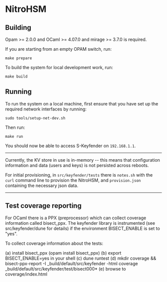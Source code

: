# NitroHSM

## Building

Opam >= 2.0.0 and OCaml >= 4.07.0 and mirage >= 3.7.0 is required.

If you are starting from an empty OPAM switch, run:

```
make prepare
```

To build the system for local development work, run:

```
make build
```

## Running

To run the system on a local machine, first ensure that you have set up the required network interfaces by running:

```
sudo tools/setup-net-dev.sh
```

Then run:

```
make run
```

You should now be able to access S-Keyfender on `192.168.1.1`.

----

Currently, the KV store in use is in-memory -- this means that configuration information and data (users and keys) is not persisted across reboots.

For initial provisioning, in `src/keyfender/tests` there is `notes.sh` with the `curl` command line to provision the NitroHSM, and `provision.json` containing the necessary json data.

----

## Test coverage reporting

For OCaml there is a PPX (preprocessor) which can collect coverage information called bisect_ppx. The keyfender library is instrumented (see src/keyfender/dune for details) if the environment BISECT_ENABLE is set to "yes".

To collect coverage information about the tests:

(a) install bisect_ppx (opam install bisect_ppx)
(b) export BISECT_ENABLE=yes in your shell
(c) dune runtest
(d) mkdir coverage && bisect-ppx-report -I _build/default/src/keyfender -html coverage _build/default/src/keyfender/test/bisect000*
(e) browse to coverage/index.html
